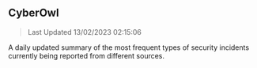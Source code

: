## CyberOwl 
> Last Updated 13/02/2023 02:15:06 


A daily updated summary of the most frequent types of security incidents currently being reported from different sources.

